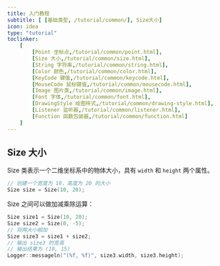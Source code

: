 ```yaml
---
title: 入门教程
subtitle: [ [基础类型, /tutorial/common/], Size大小]
icon: idea
type: "tutorial"
toclinker: 
    [
        [Point 坐标点,/tutorial/common/point.html],
        [Size 大小,/tutorial/common/size.html],
        [String 字符串,/tutorial/common/string.html],
        [Color 颜色,/tutorial/common/color.html],
        [KeyCode 键值,/tutorial/common/keycode.html],
        [MouseCode 鼠标键值,/tutorial/common/mousecode.html],
        [Image 图片类,/tutorial/common/image.html],
        [Font 字体,/tutorial/common/font.html],
        [DrawingStyle 绘图样式,/tutorial/common/drawing-style.html],
        [Listener 监听器,/tutorial/common/listener.html],
        [Function 函数包装器,/tutorial/common/function.html]
    ]
---
```


## Size 大小

Size 类表示一个二维坐标系中的物体大小，具有 `width` 和 `height` 两个属性。

```cpp
// 创建一个宽度为 10，高度为 20 的大小
Size size = Size(10, 20);
```

Size 之间可以做加减乘除运算：

```cpp
Size size1 = Size(10, 20);
Size size2 = Size(0, -5);
// 将两大小相加
Size size3 = size1 + size2;
// 输出 size3 的宽高
// 输出结果为 (10, 15)
Logger::messageln("(%f, %f)", size3.width, size3.height);
```
